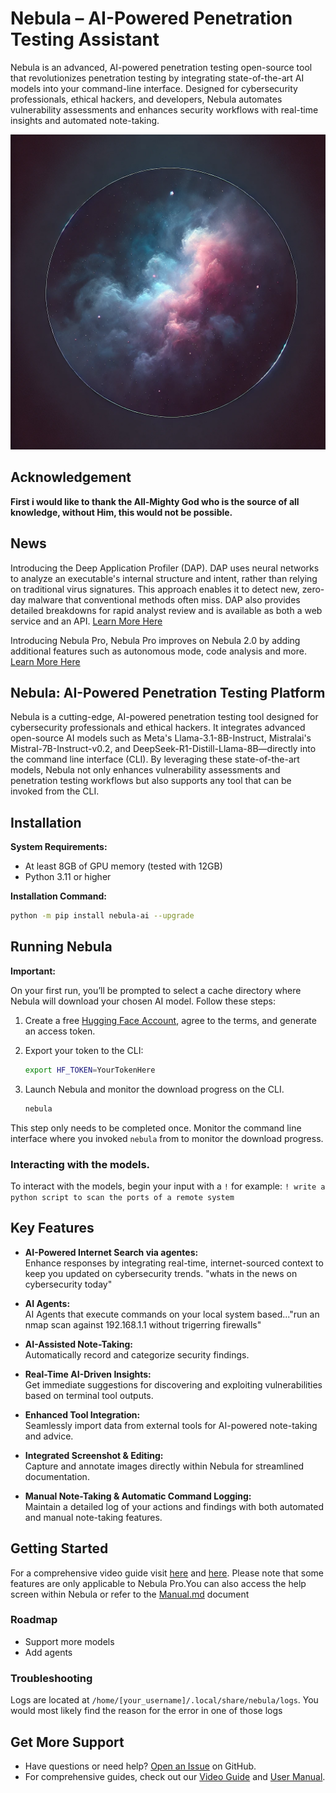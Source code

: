 # Nebula – AI-Powered Penetration Testing Assistant

Nebula is an advanced, AI-powered penetration testing open-source tool that revolutionizes penetration testing by integrating state-of-the-art AI models into your command-line interface. Designed for cybersecurity professionals, ethical hackers, and developers, Nebula automates vulnerability assessments and enhances security workflows with real-time insights and automated note-taking.


![Nebula AI-Powered Penetration Testing CLI Interface](/images/nebula.webp)

## Acknowledgement

**First i would like to thank the All-Mighty God who is the source of all knowledge, without Him, this would not be possible.**

## News

Introducing the Deep Application Profiler (DAP). DAP uses neural networks to analyze an executable's internal structure and intent, rather than relying on traditional virus signatures. This approach enables it to detect new, zero-day malware that conventional methods often miss. DAP also provides detailed breakdowns for rapid analyst review and is available as both a web service and an API. [Learn More Here](https://www.berylliumsec.com/dap-overview)


Introducing Nebula Pro, Nebula Pro improves on Nebula 2.0 by adding additional features such as autonomous mode, code analysis and more. [Learn More Here](https://www.berylliumsec.com/nebula-pro-overview)

## Nebula: AI-Powered Penetration Testing Platform

Nebula is a cutting-edge, AI-powered penetration testing tool designed for cybersecurity professionals and ethical hackers. It integrates advanced open-source AI models such as Meta's Llama-3.1-8B-Instruct, Mistralai's Mistral-7B-Instruct-v0.2, and DeepSeek-R1-Distill-Llama-8B—directly into the command line interface (CLI). By leveraging these state-of-the-art models, Nebula not only enhances vulnerability assessments and penetration testing workflows but also supports any tool that can be invoked from the CLI.


## Installation

**System Requirements:**
- At least 8GB of GPU memory (tested with 12GB)
- Python 3.11 or higher

**Installation Command:**
```bash
python -m pip install nebula-ai --upgrade
```


## Running Nebula

**Important:** 

On your first run, you’ll be prompted to select a cache directory where Nebula will download your chosen AI model. Follow these steps:

1. Create a free [Hugging Face Account](https://huggingface.co/), agree to the terms, and generate an access token.
2. Export your token to the CLI:
   ```bash
   export HF_TOKEN=YourTokenHere
   ```
3. Launch Nebula and monitor the download progress on the CLI.

   ```bash
   nebula
   ```

This step only needs to be completed once. Monitor the command line interface where you invoked `nebula` from to monitor the download progress.

### Interacting with the models. 

To interact with the models, begin your input with a `!` for example: `! write a python script to scan the ports of a remote system`

## Key Features

- **AI-Powered Internet Search via agentes:**  
  Enhance responses by integrating real-time, internet-sourced context to keep you updated on cybersecurity trends. "whats in the news on cybersecurity today"
- **AI Agents:**  
  AI Agents that execute commands on your local system based..."run an nmap scan against 192.168.1.1 without trigerring firewalls"
- **AI-Assisted Note-Taking:**  
  Automatically record and categorize security findings.

- **Real-Time AI-Driven Insights:**  
  Get immediate suggestions for discovering and exploiting vulnerabilities based on terminal tool outputs.

- **Enhanced Tool Integration:**  
  Seamlessly import data from external tools for AI-powered note-taking and advice.

- **Integrated Screenshot & Editing:**  
  Capture and annotate images directly within Nebula for streamlined documentation.

- **Manual Note-Taking & Automatic Command Logging:**  
  Maintain a detailed log of your actions and findings with both automated and manual note-taking features.


## Getting Started

For a comprehensive video guide visit [here](https://www.berylliumsec.com/nebula-pro-feature-guide) and [here](https://www.youtube.com/playlist?list=PLySxaLbLL0gpAaDQYq6g6sb1q6KwqOAr4). Please note that some features are only applicable to Nebula Pro.You can also access the help screen within Nebula or refer to the [Manual.md](/MANUAL.md) document

### Roadmap

- Support more models
- Add agents

### Troubleshooting

Logs are located at `/home/[your_username]/.local/share/nebula/logs`. You would most likely find the reason for the error in one of those logs

## Get More Support

- Have questions or need help? [Open an Issue](https://github.com/berylliumsec/nebula/issues) on GitHub.
- For comprehensive guides, check out our [Video Guide](https://www.berylliumsec.com/nebula-pro-feature-guide) and [User Manual](/MANUAL.md).

